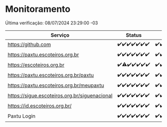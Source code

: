 # Monitoramento

Última verificação: 08/07/2024 23:29:00 -03

|Serviço|Status|Últimas 24h|
|---|---|---|
|https://github.com|<span title="2024-07-02: OK=24">✔️</span><span title="2024-07-03: OK=24">✔️</span><span title="2024-07-04: OK=24">✔️</span><span title="2024-07-05: OK=24">✔️</span><span title="2024-07-06: OK=24">✔️</span><span title="2024-07-07: OK=23">✔️</span><span title="2024-07-08: OK=2">✔️</span>|<span title="07/07/2024 23:30:00 -03 : 200">✔️</span><span title="08/07/2024 00:09:00 -03 : 200">✔️</span><span title="08/07/2024 01:10:00 -03 : 200">✔️</span><span title="08/07/2024 02:09:00 -03 : 200">✔️</span><span title="08/07/2024 03:11:00 -03 : 200">✔️</span><span title="08/07/2024 04:08:00 -03 : 200">✔️</span><span title="08/07/2024 05:10:00 -03 : 200">✔️</span><span title="08/07/2024 06:08:00 -03 : 200">✔️</span><span title="08/07/2024 07:08:00 -03 : 200">✔️</span><span title="08/07/2024 08:07:00 -03 : 200">✔️</span><span title="08/07/2024 09:13:00 -03 : 200">✔️</span><span title="08/07/2024 10:10:00 -03 : 200">✔️</span><span title="08/07/2024 11:07:00 -03 : 200">✔️</span><span title="08/07/2024 12:07:00 -03 : 200">✔️</span><span title="08/07/2024 13:08:00 -03 : 200">✔️</span><span title="08/07/2024 14:06:00 -03 : 200">✔️</span><span title="08/07/2024 15:09:00 -03 : 200">✔️</span><span title="08/07/2024 16:04:00 -03 : 200">✔️</span><span title="08/07/2024 17:08:00 -03 : 200">✔️</span><span title="08/07/2024 18:07:00 -03 : 200">✔️</span><span title="08/07/2024 19:07:00 -03 : 200">✔️</span><span title="08/07/2024 20:07:00 -03 : 200">✔️</span><span title="08/07/2024 21:34:00 -03 : 200">✔️</span><span title="08/07/2024 22:56:00 -03 : 200">✔️</span><span title="08/07/2024 23:29:00 -03 : 200">✔️</span>|
|https://paxtu.escoteiros.org.br|<span title="2024-07-02: OK=24">✔️</span><span title="2024-07-03: OK=24">✔️</span><span title="2024-07-04: OK=24">✔️</span><span title="2024-07-05: OK=24">✔️</span><span title="2024-07-06: OK=24">✔️</span><span title="2024-07-07: OK=23">✔️</span><span title="2024-07-08: OK=2">✔️</span>|<span title="07/07/2024 23:30:00 -03 : 200">✔️</span><span title="08/07/2024 00:09:00 -03 : 200">✔️</span><span title="08/07/2024 01:10:00 -03 : 200">✔️</span><span title="08/07/2024 02:09:00 -03 : 200">✔️</span><span title="08/07/2024 03:11:00 -03 : 200">✔️</span><span title="08/07/2024 04:08:00 -03 : 200">✔️</span><span title="08/07/2024 05:10:00 -03 : 200">✔️</span><span title="08/07/2024 06:08:00 -03 : 200">✔️</span><span title="08/07/2024 07:08:00 -03 : 200">✔️</span><span title="08/07/2024 08:07:00 -03 : 200">✔️</span><span title="08/07/2024 09:13:00 -03 : 200">✔️</span><span title="08/07/2024 10:10:00 -03 : 200">✔️</span><span title="08/07/2024 11:07:00 -03 : 200">✔️</span><span title="08/07/2024 12:07:00 -03 : 200">✔️</span><span title="08/07/2024 13:08:00 -03 : 200">✔️</span><span title="08/07/2024 14:06:00 -03 : 200">✔️</span><span title="08/07/2024 15:09:00 -03 : 200">✔️</span><span title="08/07/2024 16:04:00 -03 : 200">✔️</span><span title="08/07/2024 17:08:00 -03 : 200">✔️</span><span title="08/07/2024 18:07:00 -03 : 200">✔️</span><span title="08/07/2024 19:07:00 -03 : 200">✔️</span><span title="08/07/2024 20:07:00 -03 : 200">✔️</span><span title="08/07/2024 21:34:00 -03 : 200">✔️</span><span title="08/07/2024 22:56:00 -03 : 200">✔️</span><span title="08/07/2024 23:29:00 -03 : 200">✔️</span>|
|https://escoteiros.org.br|<span title="2024-07-02: OK=24">✔️</span><span title="2024-07-03: OK=23, Falhas=1">⚠️</span><span title="2024-07-04: OK=24">✔️</span><span title="2024-07-05: OK=24">✔️</span><span title="2024-07-06: OK=24">✔️</span><span title="2024-07-07: OK=23">✔️</span><span title="2024-07-08: OK=2">✔️</span>|<span title="07/07/2024 23:30:00 -03 : 200">✔️</span><span title="08/07/2024 00:09:00 -03 : 200">✔️</span><span title="08/07/2024 01:10:00 -03 : 200">✔️</span><span title="08/07/2024 02:09:00 -03 : 200">✔️</span><span title="08/07/2024 03:11:00 -03 : 200">✔️</span><span title="08/07/2024 04:08:00 -03 : 200">✔️</span><span title="08/07/2024 05:10:00 -03 : 200">✔️</span><span title="08/07/2024 06:08:00 -03 : 200">✔️</span><span title="08/07/2024 07:08:00 -03 : 200">✔️</span><span title="08/07/2024 08:07:00 -03 : 200">✔️</span><span title="08/07/2024 09:13:00 -03 : 200">✔️</span><span title="08/07/2024 10:10:00 -03 : 200">✔️</span><span title="08/07/2024 11:07:00 -03 : 200">✔️</span><span title="08/07/2024 12:07:00 -03 : 200">✔️</span><span title="08/07/2024 13:08:00 -03 : 200">✔️</span><span title="08/07/2024 14:06:00 -03 : 200">✔️</span><span title="08/07/2024 15:09:00 -03 : 200">✔️</span><span title="08/07/2024 16:04:00 -03 : 200">✔️</span><span title="08/07/2024 17:08:00 -03 : 200">✔️</span><span title="08/07/2024 18:07:00 -03 : 200">✔️</span><span title="08/07/2024 19:07:00 -03 : 200">✔️</span><span title="08/07/2024 20:07:00 -03 : 200">✔️</span><span title="08/07/2024 21:34:00 -03 : 200">✔️</span><span title="08/07/2024 22:56:00 -03 : 200">✔️</span><span title="08/07/2024 23:29:00 -03 : 200">✔️</span>|
|https://paxtu.escoteiros.org.br/paxtu|<span title="2024-07-02: OK=24">✔️</span><span title="2024-07-03: OK=24">✔️</span><span title="2024-07-04: OK=24">✔️</span><span title="2024-07-05: OK=24">✔️</span><span title="2024-07-06: OK=24">✔️</span><span title="2024-07-07: OK=23">✔️</span><span title="2024-07-08: OK=2">✔️</span>|<span title="07/07/2024 23:30:00 -03 : 200">✔️</span><span title="08/07/2024 00:09:00 -03 : 200">✔️</span><span title="08/07/2024 01:10:00 -03 : 200">✔️</span><span title="08/07/2024 02:09:00 -03 : 200">✔️</span><span title="08/07/2024 03:11:00 -03 : 200">✔️</span><span title="08/07/2024 04:08:00 -03 : 200">✔️</span><span title="08/07/2024 05:10:00 -03 : 200">✔️</span><span title="08/07/2024 06:08:00 -03 : 200">✔️</span><span title="08/07/2024 07:08:00 -03 : 200">✔️</span><span title="08/07/2024 08:07:00 -03 : 200">✔️</span><span title="08/07/2024 09:13:00 -03 : 200">✔️</span><span title="08/07/2024 10:10:00 -03 : 200">✔️</span><span title="08/07/2024 11:07:00 -03 : 200">✔️</span><span title="08/07/2024 12:07:00 -03 : 200">✔️</span><span title="08/07/2024 13:08:00 -03 : 200">✔️</span><span title="08/07/2024 14:06:00 -03 : 200">✔️</span><span title="08/07/2024 15:09:00 -03 : 200">✔️</span><span title="08/07/2024 16:04:00 -03 : 200">✔️</span><span title="08/07/2024 17:08:00 -03 : 0">❌</span><span title="08/07/2024 18:07:00 -03 : 200">✔️</span><span title="08/07/2024 19:07:00 -03 : 200">✔️</span><span title="08/07/2024 20:07:00 -03 : 200">✔️</span><span title="08/07/2024 21:34:00 -03 : 200">✔️</span><span title="08/07/2024 22:56:00 -03 : 200">✔️</span><span title="08/07/2024 23:29:00 -03 : 200">✔️</span>|
|https://paxtu.escoteiros.org.br/meupaxtu|<span title="2024-07-02: OK=24">✔️</span><span title="2024-07-03: OK=24">✔️</span><span title="2024-07-04: OK=24">✔️</span><span title="2024-07-05: OK=24">✔️</span><span title="2024-07-06: OK=24">✔️</span><span title="2024-07-07: OK=23">✔️</span><span title="2024-07-08: OK=2">✔️</span>|<span title="07/07/2024 23:30:00 -03 : 200">✔️</span><span title="08/07/2024 00:09:00 -03 : 200">✔️</span><span title="08/07/2024 01:10:00 -03 : 200">✔️</span><span title="08/07/2024 02:09:00 -03 : 200">✔️</span><span title="08/07/2024 03:11:00 -03 : 200">✔️</span><span title="08/07/2024 04:08:00 -03 : 200">✔️</span><span title="08/07/2024 05:10:00 -03 : 200">✔️</span><span title="08/07/2024 06:08:00 -03 : 200">✔️</span><span title="08/07/2024 07:08:00 -03 : 200">✔️</span><span title="08/07/2024 08:07:00 -03 : 200">✔️</span><span title="08/07/2024 09:13:00 -03 : 200">✔️</span><span title="08/07/2024 10:10:00 -03 : 200">✔️</span><span title="08/07/2024 11:07:00 -03 : 200">✔️</span><span title="08/07/2024 12:07:00 -03 : 200">✔️</span><span title="08/07/2024 13:08:00 -03 : 200">✔️</span><span title="08/07/2024 14:06:00 -03 : 200">✔️</span><span title="08/07/2024 15:09:00 -03 : 200">✔️</span><span title="08/07/2024 16:04:00 -03 : 200">✔️</span><span title="08/07/2024 17:08:00 -03 : 200">✔️</span><span title="08/07/2024 18:07:00 -03 : 200">✔️</span><span title="08/07/2024 19:07:00 -03 : 200">✔️</span><span title="08/07/2024 20:07:00 -03 : 200">✔️</span><span title="08/07/2024 21:34:00 -03 : 200">✔️</span><span title="08/07/2024 22:56:00 -03 : 200">✔️</span><span title="08/07/2024 23:29:00 -03 : 200">✔️</span>|
|https://sigue.escoteiros.org.br/siguenacional|<span title="2024-07-02: OK=24">✔️</span><span title="2024-07-03: OK=24">✔️</span><span title="2024-07-04: OK=24">✔️</span><span title="2024-07-05: OK=24">✔️</span><span title="2024-07-06: OK=24">✔️</span><span title="2024-07-07: OK=23">✔️</span><span title="2024-07-08: OK=2">✔️</span>|<span title="07/07/2024 23:30:00 -03 : 200">✔️</span><span title="08/07/2024 00:09:00 -03 : 200">✔️</span><span title="08/07/2024 01:10:00 -03 : 200">✔️</span><span title="08/07/2024 02:09:00 -03 : 200">✔️</span><span title="08/07/2024 03:11:00 -03 : 200">✔️</span><span title="08/07/2024 04:08:00 -03 : 200">✔️</span><span title="08/07/2024 05:10:00 -03 : 200">✔️</span><span title="08/07/2024 06:08:00 -03 : 200">✔️</span><span title="08/07/2024 07:08:00 -03 : 200">✔️</span><span title="08/07/2024 08:07:00 -03 : 200">✔️</span><span title="08/07/2024 09:13:00 -03 : 200">✔️</span><span title="08/07/2024 10:10:00 -03 : 200">✔️</span><span title="08/07/2024 11:07:00 -03 : 200">✔️</span><span title="08/07/2024 12:07:00 -03 : 200">✔️</span><span title="08/07/2024 13:08:00 -03 : 200">✔️</span><span title="08/07/2024 14:06:00 -03 : 200">✔️</span><span title="08/07/2024 15:09:00 -03 : 200">✔️</span><span title="08/07/2024 16:04:00 -03 : 200">✔️</span><span title="08/07/2024 17:08:00 -03 : 200">✔️</span><span title="08/07/2024 18:07:00 -03 : 200">✔️</span><span title="08/07/2024 19:07:00 -03 : 200">✔️</span><span title="08/07/2024 20:07:00 -03 : 200">✔️</span><span title="08/07/2024 21:34:00 -03 : 200">✔️</span><span title="08/07/2024 22:56:00 -03 : 200">✔️</span><span title="08/07/2024 23:29:00 -03 : 200">✔️</span>|
|https://id.escoteiros.org.br/|<span title="2024-07-02: OK=24">✔️</span><span title="2024-07-03: OK=24">✔️</span><span title="2024-07-04: OK=24">✔️</span><span title="2024-07-05: OK=24">✔️</span><span title="2024-07-06: OK=24">✔️</span><span title="2024-07-07: OK=23">✔️</span><span title="2024-07-08: OK=2">✔️</span>|<span title="07/07/2024 23:30:00 -03 : 200">✔️</span><span title="08/07/2024 00:09:00 -03 : 200">✔️</span><span title="08/07/2024 01:10:00 -03 : 200">✔️</span><span title="08/07/2024 02:09:00 -03 : 200">✔️</span><span title="08/07/2024 03:11:00 -03 : 200">✔️</span><span title="08/07/2024 04:08:00 -03 : 200">✔️</span><span title="08/07/2024 05:10:00 -03 : 200">✔️</span><span title="08/07/2024 06:08:00 -03 : 200">✔️</span><span title="08/07/2024 07:08:00 -03 : 200">✔️</span><span title="08/07/2024 08:07:00 -03 : 200">✔️</span><span title="08/07/2024 09:13:00 -03 : 200">✔️</span><span title="08/07/2024 10:10:00 -03 : 200">✔️</span><span title="08/07/2024 11:07:00 -03 : 200">✔️</span><span title="08/07/2024 12:07:00 -03 : 200">✔️</span><span title="08/07/2024 13:08:00 -03 : 200">✔️</span><span title="08/07/2024 14:06:00 -03 : 200">✔️</span><span title="08/07/2024 15:09:00 -03 : 200">✔️</span><span title="08/07/2024 16:04:00 -03 : 200">✔️</span><span title="08/07/2024 17:08:00 -03 : 200">✔️</span><span title="08/07/2024 18:07:00 -03 : 200">✔️</span><span title="08/07/2024 19:07:00 -03 : 200">✔️</span><span title="08/07/2024 20:07:00 -03 : 200">✔️</span><span title="08/07/2024 21:34:00 -03 : 200">✔️</span><span title="08/07/2024 22:56:00 -03 : 200">✔️</span><span title="08/07/2024 23:29:00 -03 : 200">✔️</span>|
|Paxtu Login|<span title="2024-07-02: OK=24">✔️</span><span title="2024-07-03: OK=24">✔️</span><span title="2024-07-04: OK=24">✔️</span><span title="2024-07-05: OK=24">✔️</span><span title="2024-07-06: OK=24">✔️</span><span title="2024-07-07: OK=23">✔️</span><span title="2024-07-08: OK=2">✔️</span>|<span title="07/07/2024 23:30:00 -03 : 200">✔️</span><span title="08/07/2024 00:09:00 -03 : 200">✔️</span><span title="08/07/2024 01:10:00 -03 : 200">✔️</span><span title="08/07/2024 02:09:00 -03 : 200">✔️</span><span title="08/07/2024 03:11:00 -03 : 200">✔️</span><span title="08/07/2024 04:08:00 -03 : 200">✔️</span><span title="08/07/2024 05:10:00 -03 : 200">✔️</span><span title="08/07/2024 06:08:00 -03 : 200">✔️</span><span title="08/07/2024 07:08:00 -03 : 200">✔️</span><span title="08/07/2024 08:07:00 -03 : 200">✔️</span><span title="08/07/2024 09:13:00 -03 : 200">✔️</span><span title="08/07/2024 10:10:00 -03 : 200">✔️</span><span title="08/07/2024 11:07:00 -03 : 200">✔️</span><span title="08/07/2024 12:07:00 -03 : 200">✔️</span><span title="08/07/2024 13:08:00 -03 : 200">✔️</span><span title="08/07/2024 14:06:00 -03 : 200">✔️</span><span title="08/07/2024 15:09:00 -03 : 200">✔️</span><span title="08/07/2024 16:04:00 -03 : 200">✔️</span><span title="08/07/2024 17:08:00 -03 : 200">✔️</span><span title="08/07/2024 18:07:00 -03 : 200">✔️</span><span title="08/07/2024 19:07:00 -03 : 200">✔️</span><span title="08/07/2024 20:07:00 -03 : 200">✔️</span><span title="08/07/2024 21:34:00 -03 : 200">✔️</span><span title="08/07/2024 22:56:00 -03 : 200">✔️</span><span title="08/07/2024 23:29:00 -03 : 200">✔️</span>|
